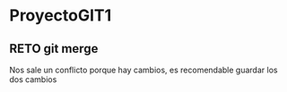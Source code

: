 # ProyectoGIT1

## RETO git merge

Nos sale un conflicto porque hay cambios, es recomendable guardar los dos cambios